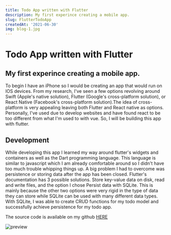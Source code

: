 ```yaml
---
title: Todo App written with Flutter
description: My first experince creating a mobile app.
slug: FlutterTodoApp
createdAt: '2021-06-30'
img: blog-1.jpg
---
```


# Todo App written with Flutter

## My first experince creating a mobile app.

To begin I have an iPhone so I would be creating an app that would run on IOS devices. 
From my research, I've seen a few options revolving around Swift (Apple's native solution), Flutter (Google's cross-platform solution), or React Native (Facebook's cross-platform solution).The idea of cross-platform is very appealing leaving both Flutter and React native as options.
Personally, I've used due to develop websites and have found react to be too different from what I'm used to with vue.
So, I will be building this app with flutter.

## Development 

While developing this app I learned my way around flutter's widgets and containers as well as the Dart programming language. This language is similar to javascript which I am already comfortable around so I didn't have too much trouble whipping things up. A big problem I had to overcome was persistence or storing data after the app has been closed. Flutter's documentation has 3 possible solutions. Store key-value data on disk, read and write files, and the option I chose Persist data with SQLite. This is mainly because the other two options were very rigid in the type of data they can store while SQLite can be used with many different data types. With SQLite, I was able to create CRUD functions for my todo model and successfully achieve persistence for my todo app.

The source code is available on my github [HERE](https://github.com/PeytonBrown/FlutterTodoApp)

![preview](https://github.com/PeytonBrown/Flutter-Todo-App/blob/main/Preview.jpg?raw=true)
